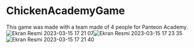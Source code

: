 # ChickenAcademyGame

This game was made with a team made of 4 people for Panteon Academy.
![Ekran Resmi 2023-03-15 17 21 07](https://user-images.githubusercontent.com/101712831/225339232-0a5ebdbb-3f1b-4dd0-9ddd-fadf6a3ceca6.png)![Ekran Resmi 2023-03-15 17 23 35](https://user-images.githubusercontent.com/101712831/225339285-da2388e4-4815-4413-99cb-aa55e3b4dba2.png)
![Ekran Resmi 2023-03-15 17 21 40](https://user-images.githubusercontent.com/101712831/225339306-85dd89da-9442-44e3-85b3-dbb7f5fa4be2.png)
